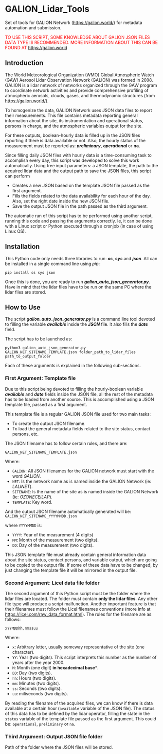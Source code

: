 # GALION_Lidar_Tools
Set of tools for GALION Network (https://galion.world/) for metadata automation and submission.

<span style="color:red"> TO USE THIS SCRIPT, SOME KNOWLEDGE ABOUT GALION JSON FILES DATA TYPE IS RECOMMENDED. MORE INFORMATION ABOUT THIS CAN BE FOUND AT https://galion.world</span>

## Introduction

The World Meteorological Organization (WMO) Global Atmospheric Watch (GAW) Aerosol Lidar Observation Network (GALION) was formed in 2008. GALION is a lidar network of networks organized through the GAW program to coordinate network activities and provide comprehensive profiling of atmospheric aerosols, clouds, gases, and thermodynamic structures (from https://galion.world/).


To homogenize the data, GALION Network uses JSON data files to report their measurements. This file contains metadata reporting general information about the site, its instrumentation and operational status, persons in charge, and the atmospheric variables output for the site.

For these outputs, boolean-hourly data is filled up in the JSON files reporting if there is data available or not. Also, the hourly status of the measurement must be reported as: ***preliminary***, ***operational*** or **na**.

Since filling daily JSON files with hourly data is a time-consuming task to accomplish every day, this script was developed to solve this work automatically. Using tree input parameters: a JSON template, the path to the acquired lidar data and the output path to save the JSON files, this script can perform
* Creates a new JSON based on the template JSON file passed as the first argument.
* Fills the fields related to the data availability for each hour of the day. Also, set the right date inside the new JSON file.
* Save the output JSON file in the path passed as the third argument.

The automatic run of this script has to be performed using another script, running this code and passing the arguments correctly. Ie, it can be done with a Linux script or Python executed through a cronjob (in case of using Linux OS).


## Installation
This Python code only needs three libraries to run: ***os***, ***sys*** and ***json***. All can be installed in a single command line using *pip*:

```
pip install os sys json
```

Once this is done, you are ready to run ***galion_auto_json_generator.py***. Have in mind that the lidar files have to be run on the same PC where the lidar files are stored.

## How to Use

The script ***galion_auto_json_generator.py*** is a command line tool devoted to filling the variable ***available*** inside the ***JSON*** file. It also fills the ***date*** field.

The script has to be launched as:

```
python3 galion_auto_json_generator.py GALION_NET_SITENAME_TEMPLATE.json folder_path_to_lidar_files path_to_output_folder

```

Each of these arguments is explained in the following sub-sections.


### First Argument: Template file

Due to this script being devoted to filling the hourly-boolean variable ***available*** and ***date*** fields inside the JSON file, all the rest of the metadata has to be loaded from another source. This is accomplished using a JSON template file, passed as a first argument.

This template file is a regular GALION JSON file used for two main tasks:
* To create the output JSON filename.
* To load the general metadata fields related to the site status, contact persons, etc.

The JSON filename has to follow certain rules, and there are:

`GALION_NET_SITENAME_TEMPLATE.json`

Where:
- `GALION`: All JSON filenames for the GALION network must start with the word *GALION*.
- `NET`: Is the network name as is named inside the GALION Network (ie: *LALINET*).
- `SITENAME`: Is the name of the site as is named inside the GALION Network (ie: *OZONECEILAP*).
- `TEMPLATE`: Key word.

And the output JSON filename automatically generated will be: `GALION_NET_SITENAME_YYYYMMDD.json`

where `YYYYMMDD` is:

- `YYYY`: Year of the measurement (4 digits)
- `MM`: Month of the measurement (two digits).
- `DD`: Day of the measurement (two digits).

This JSON template file must already contain general information data about the site status, contact persons, and variable output, which are going to be copied to the output file. If some of these data have to be changed, by just changing the template file it will be mirrored in the output file.


### Second Argument: Licel data file folder

The second argument of this Python script must be the folder where the lidar files are located. The folder must contain **only the lidar files**. Any other file type will produce a script malfunction.
Another important feature is that their filenames must follow the Licel filenames conventions (more info at https://licel.com/raw_data_format.html). The rules for the filename are as follows:

`xYYMDDhh.mmssuu`

Where: 

* `x`: Arbitrary letter, usually someway representative of the site (one character).
* `YY`: Year (two digits). This script interprets this number as the number of years after the year 2000.
* `M`: Month (one digit) **in hexadecimal base***.
* `DD`: Day (two digits).
* `hh`: Hours (two digits).
* `mm`: Minutes (two digits).
* `ss`: Seconds (two digits).
* `uu`: miliseconds (two digits).

By reading the filename of the acquired files, we can know if there is data available at a certain hour (`available` variable of the JSON file). The status of this data has to be defined by the lidar operator, filling the state in the `status` variable of the template file passed as the first argument. This could be: `operational`, `preliminary` or `na`.


### Third Argument: Output JSON file folder

Path of the folder where the JSON files will be stored.

